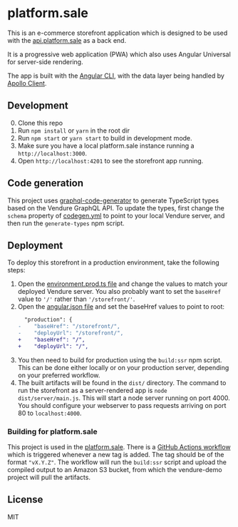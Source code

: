 # platform.sale

This is an e-commerce storefront application which is designed to be used with the [api.platform.sale](https://github.com/intelligo-mn/api.platfrom.sale) as a back end.

It is a progressive web application (PWA) which also uses Angular Universal for server-side rendering.

The app is built with the [Angular CLI](https://github.com/angular/angular-cli), with the data layer being handled by [Apollo Client](https://github.com/apollographql/apollo-client).

## Development

0. Clone this repo
1. Run `npm install` or `yarn` in the root dir
2. Run `npm start` or `yarn start` to build in development mode.
3. Make sure you have a local platform.sale instance running a `http://localhost:3000`.
4. Open `http://localhost:4201` to see the storefront app running.

## Code generation

This project uses [graphql-code-generator](https://www.graphql-code-generator.com/) to generate TypeScript types based on the Vendure GraphQL API. To update the types, first change the `schema` property of [codegen.yml](./codegen.yml) to point to your local Vendure server, and then run the `generate-types` npm script.

## Deployment

To deploy this storefront in a production environment, take the following steps:

1. Open the [environment.prod.ts file](./src/environments/environment.prod.ts) and change the values to match your deployed Vendure server. You also probably want to set the `baseHref` value to `'/'` rather than `'/storefront/'`.
2. Open the [angular.json file](./angular.json) and set the baseHref values to point to root:
    ```diff
      "production": {
    -    "baseHref": "/storefront/",
    -    "deployUrl": "/storefront/", 
    +    "baseHref": "/",
    +    "deployUrl": "/", 
    ```
3. You then need to build for production using the `build:ssr` npm script. This can be done either locally or on your production server, depending on your preferred workflow.
4. The built artifacts will be found in the `dist/` directory. The command to run the storefront as a server-rendered app is `node dist/server/main.js`. This will start a node server running on port 4000. You should configure your webserver to pass requests arriving on port 80 to `localhost:4000`.

### Building for platform.sale

This project is used in the [platform.sale](https://github.com/intelligo-mn/platform.sale). There is a [GitHub Actions workflow](./.github/workflows/build.yml) which is triggered whenever a new tag is added. The tag should be of the format `"vX.Y.Z"`. The workflow will run the `build:ssr` script and upload the compiled output to an Amazon S3 bucket, from which the vendure-demo project will pull the artifacts.

## License

MIT


